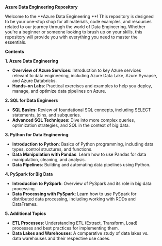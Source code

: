**Azure Data Engineering Repository**

Welcome to the **Azure Data Engineering **! This repository is designed to be your one-stop shop for all materials, code examples, and resources related to our journey through the world of Data Engineering. Whether you're a beginner or someone looking to brush up on your skills, this repository will provide you with everything you need to master the essentials.

**Contents**

**1. Azure Data Engineering**

-   **Overview of Azure Services**: Introduction to key Azure services relevant to data engineering, including Azure Data Lake, Azure Synapse, and Azure Databricks.
-   **Hands-on Labs**: Practical exercises and examples to help you deploy, manage, and optimize data pipelines on Azure.

**2. SQL for Data Engineers**

-   **SQL Basics**: Review of foundational SQL concepts, including SELECT statements, joins, and subqueries.
-   **Advanced SQL Techniques**: Dive into more complex queries, optimization strategies, and SQL in the context of big data.

**3. Python for Data Engineering**

-   **Introduction to Python**: Basics of Python programming, including data types, control structures, and functions.
-   **Data Manipulation with Pandas**: Learn how to use Pandas for data manipulation, cleaning, and analysis.
-   **Data Pipelines**: Building and automating data pipelines using Python.

**4. PySpark for Big Data**

-   **Introduction to PySpark**: Overview of PySpark and its role in big data processing.
-   **Data Processing with PySpark**: Learn how to use PySpark for distributed data processing, including working with RDDs and DataFrames.

**5. Additional Topics**

-   **ETL Processes**: Understanding ETL (Extract, Transform, Load) processes and best practices for implementing them.
-   **Data Lakes and Warehouses**: A comparative study of data lakes vs. data warehouses and their respective use cases.
